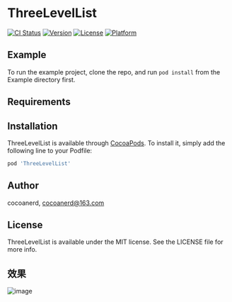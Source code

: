 # ThreeLevelList

[![CI Status](https://img.shields.io/travis/cocoanerd/ThreeLevelList.svg?style=flat)](https://travis-ci.org/cocoanerd/ThreeLevelList)
[![Version](https://img.shields.io/cocoapods/v/ThreeLevelList.svg?style=flat)](https://cocoapods.org/pods/ThreeLevelList)
[![License](https://img.shields.io/cocoapods/l/ThreeLevelList.svg?style=flat)](https://cocoapods.org/pods/ThreeLevelList)
[![Platform](https://img.shields.io/cocoapods/p/ThreeLevelList.svg?style=flat)](https://cocoapods.org/pods/ThreeLevelList)

## Example

To run the example project, clone the repo, and run `pod install` from the Example directory first.

## Requirements

## Installation

ThreeLevelList is available through [CocoaPods](https://cocoapods.org). To install
it, simply add the following line to your Podfile:

```ruby
pod 'ThreeLevelList'
```

## Author

cocoanerd, cocoanerd@163.com

## License

ThreeLevelList is available under the MIT license. See the LICENSE file for more info.

## 效果

![image](https://github.com/cocoanerd/ThreeLevelList/blob/master/gif/QQ20200401-172248.gif)
